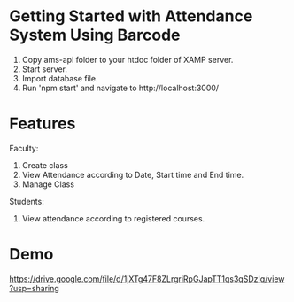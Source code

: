 # Getting Started with Attendance System Using Barcode
1. Copy ams-api folder to your htdoc folder of XAMP server.
2. Start server.
3. Import database file.
4. Run 'npm start' and navigate to  http://localhost:3000/


# Features
Faculty:
  1. Create class
  2. View Attendance according to Date, Start time and End time.
  3. Manage Class
  
Students:
  1. View attendance according to registered courses.

# Demo
https://drive.google.com/file/d/1jXTg47F8ZLrgriRpGJapTT1qs3qSDzIq/view?usp=sharing
